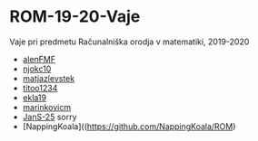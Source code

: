 # ROM-19-20-Vaje
Vaje pri predmetu Računalniška orodja v matematiki, 2019-2020

- [alenFMF](https://github.com/alenFMF/ROM-19-20-Vaje) 
- [njokc10](https://github.com/njokc10/ROM.git)
- [matjazlevstek](https://github.com/matjazlevstek/ROM)
- [titoo1234](https://github.com/titoo1234/ROM)
- [ekla19](https://github.com/ekla19/ROM)
- [marinkovicm](https://github.com/marinkovicm/ROM)
- [JanS-25](https://github.com/JanS-25/ROM)
sorry
- [NappingKoala]((https://github.com/NappingKoala/ROM)

